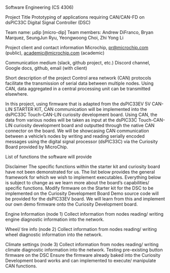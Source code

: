 Software Engineering (CS 4306)

Project Title
Prototyping of applications requiring CAN/CAN-FD on dsPIC33C Digital Signal Controller (DSC)

Team name: μdip [micro-dip]
Team members: Andrew DiFranco, Bryan Marquez, SeungJun Ryu, Yeongwoong Choi, Zhi Yong Li

Project client and contact information
Microchip, pr@microchip.com (public), academic@microchip.com (academic)

Communication medium (slack, github project, etc.)
Discord channel, Google docs, github, email (with client)

Short description of the project
Control area network (CAN) protocols facilitate the transmission of serial data between multiple nodes. Using CAN, data aggregated in a central processing unit can be transmitted elsewhere. 

In this project, using firmware that is adapted from the dsPIC33EV 5V CAN-LIN STARTER KIT, CAN communication will be implemented into the dsPIC33C Touch-CAN-LIN curiosity development board. Using CAN, the data from various nodes will be taken as input at the dsPIC33C Touch-CAN-LIN curiosity development board and outputted through the native CAN connector on the board. We will be showcasing CAN communication between a vehicle’s nodes by writing and reading serially encoded messages using the digital signal processor (dsPIC33C) via the Curiosity Board provided by MicroChip.

List of functions the software will provide

Disclaimer
The specific functions within the starter kit and curiosity board have not been demonstrated for us. The list below provides the general framework for which we wish to implement executables. Everything below is subject to change as we learn more about the board’s capabilities/ specific functions.
Modify firmware on the Starter kit for the DSC to be implemented on the Curiosity Development Board Demo source code will be provided for the dsPIC33EV board. We will learn from this and implement our own demo firmware onto the Curiosity Development board.

Engine Information (node 1)
Collect information from nodes reading/ writing engine diagnostic information into the network.

Wheel/ tire info (node 2)
Collect information from nodes reading/ writing wheel diagnostic information into the network.


Climate settings (node 3)
Collect information from nodes reading/ writing climate diagnostic information into the network.
Testing pre-existing button firmware on the DSC Ensure the firmware already baked into the Curiosity Development board works and can implemented to execute/ manipulate CAN functions.
